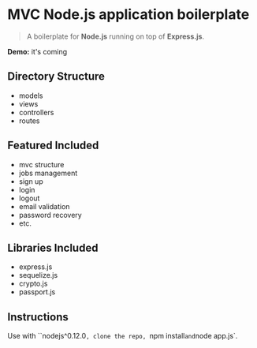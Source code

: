 # MVC Node.js application boilerplate

> A boilerplate for **Node.js** running on top of **Express.js**.

**Demo:** it's coming

## Directory Structure

* models
* views
* controllers
* routes


## Featured Included
	
* mvc structure
* jobs management
* sign up
* login
* logout
* email validation
* password recovery
* etc.

## Libraries Included

* express.js
* sequelize.js
* crypto.js
* passport.js

## Instructions

Use with ``nodejs^0.12.0`, clone the repo, `npm install` and `node app.js`.